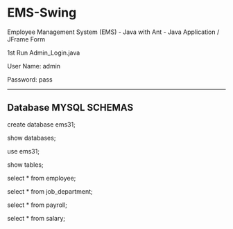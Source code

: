 # EMS-Swing
Employee Management System (EMS) - Java with Ant - Java Application / JFrame Form

1st Run Admin_Login.java

User Name: admin

Password: pass

------------------------
Database MYSQL SCHEMAS 
-------------------------
create database ems31;

show databases;

use ems31;

show tables;

select * from employee;

select * from job_department;

select * from payroll;

select * from salary;
